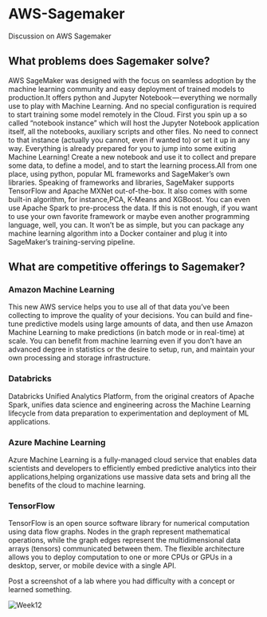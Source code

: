 # AWS-Sagemaker
Discussion on AWS Sagemaker
## What problems does Sagemaker solve?

AWS SageMaker was designed with the focus on seamless adoption by the machine learning community and easy deployment of trained models to production.It offers python and Jupyter Notebook — everything we normally use to play with Machine Learning. And no special configuration is required to start training some model remotely in the Cloud.
First you spin up a so called “notebook instance” which will host the Jupyter Notebook application itself, all the notebooks, auxiliary scripts and other files. No need to connect to that instance (actually you cannot, even if wanted to) or set it up in any way. Everything is already prepared for you to jump into some exiting Machine Learning! Create a new notebook and use it to collect and prepare some data, to define a model, and to start the learning process.All from one place, using python, popular ML frameworks and SageMaker’s own libraries.
Speaking of frameworks and libraries, SageMaker supports TensorFlow and Apache MXNet out-of-the-box. It also comes with some built-in algorithm, for instance,PCA, K-Means and XGBoost. You can even use Apache Spark to pre-process the data. If this is not enough, if you want to use your own favorite framework or maybe even another programming language, well, you can. It won’t be as simple, but you can package any machine learning algorithm into a Docker container and plug it into SageMaker’s training-serving pipeline.

## What are competitive offerings to Sagemaker?

  ### Amazon Machine Learning

This new AWS service helps you to use all of that data you’ve been collecting to improve the quality of your decisions. You can build and fine-tune predictive models using large amounts of data, and then use Amazon Machine Learning to make predictions (in batch mode or in real-time) at scale. You can benefit from machine learning even if you don’t have an advanced degree in statistics or the desire to setup, run, and maintain your own processing and storage infrastructure.

  ### Databricks

Databricks Unified Analytics Platform, from the original creators of Apache Spark, unifies data science and engineering across the Machine Learning lifecycle from data preparation to experimentation and deployment of ML applications.

  ### Azure Machine Learning

Azure Machine Learning is a fully-managed cloud service that enables data scientists and developers to efficiently embed predictive analytics into their applications,helping organizations use massive data sets and bring all the benefits of the cloud to machine learning.

  ### TensorFlow

TensorFlow is an open source software library for numerical computation using data flow graphs. Nodes in the graph represent mathematical operations, while the graph edges represent the multidimensional data arrays (tensors) communicated between them. The flexible architecture allows you to deploy computation to one or more CPUs or GPUs in a desktop, server, or mobile device with a single API.

Post a screenshot of a lab where you had difficulty with a concept or learned something.

![Week12](https://user-images.githubusercontent.com/27280953/79676823-f0f7ee80-81b7-11ea-9254-dae8d8026333.JPG)
